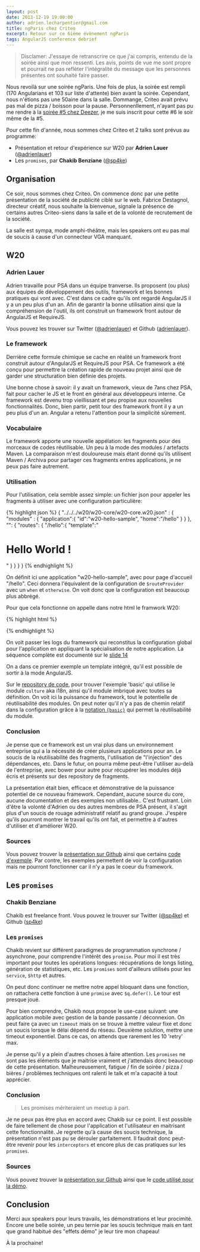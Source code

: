 ```yaml
---
layout: post
date: 2013-12-19 19:00:00
author: adrien.lecharpentier@gmail.com
title: ngParis chez Criteo
excerpt: Retour sur ce 6ième évènement ngParis
tags: AngularJS conference debrief
---
```


> Disclamer: J'essaye de retranscrire ce que j'ai compris, entendu de la soirée ainsi que mon ressenti. Les avis, points de vue me sont propre et pourrait ne pas refléter l'intégralité du message que les personnes présentes ont souhaité faire passer.

Nous revoilà sur une soirée ngParis. Une fois de plus, la soirée est rempli (170 Angularians et 103 sur liste d'attente) bien avant la soirée. Cependant, nous n'étions pas une 50aine dans la salle. Dommange, Criteo avait prévu pas mal de pizza / boisson pour la pause. Personnenllement, n'ayant pas pu me rendre à la [soirée #5 chez Deezer][meetup#5], je me suis inscrit pour cette #6 le soir même de la #5.

[meetup#5]: http://www.meetup.com/AngularJS-Paris/events/147070122

Pour cette fin d'année, nous sommes chez Criteo et 2 talks sont prévus au programme:

 - Présentation et retour d'expérience sur W20 par __Adrien Lauer__ ([@adrienlauer][adrien_twitter])
 - Les `promises`, par __Chakib Benziane__ ([@sp4ke][chakib_twitter])

[adrien_twitter]: https://twitter.com/adrienlauer
[chakib_twitter]: https://twitter.com/sp4ke

## Organisation

Ce soir, nous sommes chez Criteo. On commence donc par une petite présentation de la société de publicité ciblé sur le web. Fabrice Destagnol, directeur créatif, nous souhaite la bienvenue, signale la présence de certains autres Criteo-siens dans la salle et de la volonté de recrutement de la société.

La salle est sympa, mode amphi-théâtre, mais les speakers ont eu pas mal de soucis à cause d'un connecteur VGA manquant.

## W20

### Adrien Lauer

Adrien travaille pour PSA dans un équipe tranverse. Ils proposent (ou plus) aux équipes de développement des outils, framework et les bonnes pratiques qui vont avec. C'est dans ce cadre qu'ils ont regardé AngularJS il y a un peu plus d'un an. Afin de garantir la bonne utilisation ainsi que la compréhension de l'outil, ils ont construit un framework front autour de AngularJS et RequireJS.

Vous pouvez les trouver sur Twitter ([@adrienlauer][adrien_twitter]) et Github ([adrienlauer][adrien_github]).

[adrien_github]: https://github.com/adrienlauer

### Le framework

Derrière cette formule chimique se cache en réalité un framework front construit autour d'AngularJS et RequireJS pour PSA. Ce framework a été conçu pour permettre la création rapide de nouveau projet ainsi que de garder une structuration bien définie des projets.

Une bonne chose à savoir: il y avait un framework, vieux de 7ans chez PSA, fait pour cacher le JS et le front en général aux développeurs interne. Ce framework est devenu trop vieillissant et peu propise aux nouvelles fonctionnalités. Donc, bien partir, petit tour des framework front il y a un peu plus d'un an. Angular a retenu l'attention pour la simplicité sûrement.

### Vocabulaire

Le framework apporte une nouvelle appélation: les fragments pour des morceaux de codes réutilisable. Un peu à la mode des modules / artefacts Maven. La comparaison m'est douloureuse mais étant donné qu'ils utilisent Maven / Archiva pour partager ces fragments entres applications, je ne peux pas faire autrement.

### Utilisation

Pour l'utilisation, cela semble assez simple: un fichier json pour appeler les fragments à utiliser avec une configuration particulière:

{% highlight json %}
{
    "../../../w20/w20-core/w20-core.w20.json" : {
        "modules" : {
            "application":{
                "id":"w20-hello-sample",
                "home":"/hello"
            }
        }
    },
    "": {
        "routes": {
            "/hello":{
                "template":"<h1>Hello World !</h1>"
            }
        }
    }
}
{% endhighlight %}

On définit ici une application "w20-hello-sample", avec pour page d'accueil "/hello". Ceci donnera l'équivalent de la configuration de `$routeProvider` avec un `when` et `otherwise`. On voit donc que la configuration est beaucoup plus abbrégé.

Pour que cela fonctionne on appelle dans notre html le framwork W20:

{% highlight html %}
<script
        type="text/javascript"
        data-main="../../../w20/w20-core/w20"
        src="../../../w20/w20-core/libext/requirejs/require.js">
</script>
{% endhighlight %}

On voit passer les logs du framework qui reconstitus la configuration global pour l'application en appliquant la spécialisation de notre application. La séquence complète est documenté sur le [slide 14](http://adrienlauer.github.io/w20-ngparis/slides/#/14)

On a dans ce premier exemple un template intégré, qu'il est possible de sortir à la mode AngularJS.

Sur le [repository de code][adrien_sources], pour trouver l'exemple 'basic' qui utilise le module `culture` aka i18n, ainsi qu'il module imbriqué avec toutes sa définition. On voit ici la puissance du framework, tout le potentielle de réutilisabilité des modules. On peut noter qu'il n'y a pas de chemin relatif dans la configuration grâce à la [notation `{basic}`](https://github.com/adrienlauer/w20-ngparis/blob/master/samples/basic/basic/basic.w20.json#L9) qui permet la réutilisabilité du module.

### Conclusion

Je pense que ce framework est un vrai plus dans un environnement entreprise qui a la nécessité de créer plusieurs applications pour an. Le soucis de la réutilisabilité des fragments, l'utilisation de "l'injection" des dépendances, etc. Dans le futur, on pourra même peut-être l'utiliser au-delà de l'entreprise, avec bower pour autre pour récupérer les modules déjà écris et présents sur des repository de fragments.

La présentation était bien, efficace et démonstrative de la puissance potentiel de ce nouveau framework. Cependant, aucune source du core, aucune documentation et des exemples non utilisable.. C'est frustrant. Loin d'être la volonté d'Adrien ou des autres membres de PSA présent, il s'agit plus d'un soucis de rouage administratif relatif au grand groupe. J'espère qu'ils pourront montrer le travail qu'ils ont fait, et permettre à d'autres d'utiliser et d'améliorer W20.

### Sources

Vous pouvez trouver la [présentation sur Github][adrien_slides] ainsi que certains [code d'exemple][adrien_sources]. Par contre, les exemples permettent de voir la configuration mais ne pourront fonctionner car il n'y a pas le coeur du framework.

[adrien_slides]: http://adrienlauer.github.io/w20-ngparis/slides/#/
[adrien_sources]: https://github.com/adrienlauer/w20-ngparis/tree/master/samples

## Les `promises`

### Chakib Benziane

Chakib est freelance front. Vous pouvez le trouver sur Twitter ([@sp4ke][chakib_twitter]) et Github ([sp4ke][chakib_github])

[chakib_github]: https://github.com/sp4ke

### Les `promises`

Chakib revient sur différent paradigmes de programmation synchrone / asynchrone, pour comprendre l'intérêt des `promise`. Pour moi il est très important pour toutes les opérations longues: récupérations de longs listing, génération de statistiques, etc. Les `promises` sont d'ailleurs utilisés pour les `service`, `$http` et autres.

On peut donc continuer ne mettre notre appel bloquant dans une fonction, on rattachera cette fonction à une `promise` avec `$q.defer()`. Le tour est presque joué.

Pour bien comprendre, Chakib nous propose le use-case suivant: une application mobile avec gestion de la bande passante / déconnexion. On peut faire ça avec un `timeout` mais on se trouve à mettre valeur fixe et donc un soucis lorsque le délai dépend du réseau. Deuxième solution, mettre une timeout exponentiel. Dans ce cas, on attends que rarement les 10 'retry' max.

Je pense qu'il y a plein d'autres choses à faire attention. Les `promises` ne sont pas les éléments que je maitrise vraiment et j'attendais donc beaucoup de cette présentation. Malheureusement, fatigue / fin de soirée / pizza / bières / problèmes techniques ont ralenti le talk et m'a capacité à tout apprécier.

### Conclusion

> Les promises mériteraient un meetup à part.

Je ne peux pas être plus en accord avec Chakib sur ce point. Il est possible de faire tellement de chose pour l'application et l'utilisateur en maitrisant cette fonctionnalité. Je regrette qu'à cause des soucis technique, la présentation n'est pas pu se dérouler parfaitement. Il faudrait donc peut-être revenir pour les `interceptors` et encore plus de cas pratiques sur les `promises`.

### Sources

Vous pouvez trouver la [présentation sur Github][chakib_slides] ainsi que le [code utilisé pour la démo][chakib_sources].

[chakib_slides]: http://sp4ke.com/angular-promises/slides/template.html#1
[chakib_sources]: https://github.com/sp4ke/angular-promises


## Conclusion

Merci aux speakers pour leurs travails, les démonstrations et leur procimité. Encore une belle soirée, un peu ternie par les soucis technique mais en tant que grand habitué des "effets démo" je leur tire mon chapeau!

À la prochaine!
